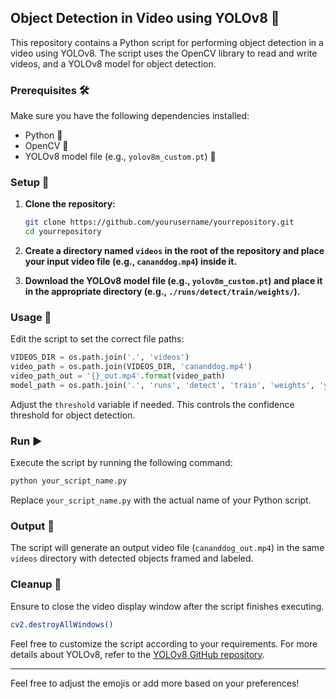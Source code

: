 ## Object Detection in Video using YOLOv8 🚀

This repository contains a Python script for performing object detection in a video using YOLOv8. The script uses the OpenCV library to read and write videos, and a YOLOv8 model for object detection.

### Prerequisites 🛠️

Make sure you have the following dependencies installed:

- Python 🐍
- OpenCV 📸
- YOLOv8 model file (e.g., `yolov8m_custom.pt`) 🤖

### Setup 🚧

1. **Clone the repository:**

   ```bash
   git clone https://github.com/yourusername/yourrepository.git
   cd yourrepository
   ```

2. **Create a directory named `videos` in the root of the repository and place your input video file (e.g., `cananddog.mp4`) inside it.**

3. **Download the YOLOv8 model file (e.g., `yolov8m_custom.pt`) and place it in the appropriate directory (e.g., `./runs/detect/train/weights/`).**

### Usage 🚀

Edit the script to set the correct file paths:

```python
VIDEOS_DIR = os.path.join('.', 'videos')
video_path = os.path.join(VIDEOS_DIR, 'cananddog.mp4')
video_path_out = '{}_out.mp4'.format(video_path)
model_path = os.path.join('.', 'runs', 'detect', 'train', 'weights', 'yolov8m_custom.pt')
```

Adjust the `threshold` variable if needed. This controls the confidence threshold for object detection.

### Run ▶️

Execute the script by running the following command:

```bash
python your_script_name.py
```

Replace `your_script_name.py` with the actual name of your Python script.

### Output 🎥

The script will generate an output video file (`cananddog_out.mp4`) in the same `videos` directory with detected objects framed and labeled.

### Cleanup 🧹

Ensure to close the video display window after the script finishes executing.

```bash
cv2.destroyAllWindows()
```

Feel free to customize the script according to your requirements. For more details about YOLOv8, refer to the [YOLOv8 GitHub repository](https://github.com/ultralytics/ultralytics).

---

Feel free to adjust the emojis or add more based on your preferences!
